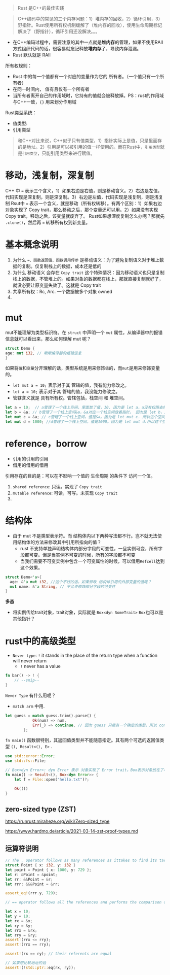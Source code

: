 > Rust 是C++的最佳实践

> C++编码中的常见的三个内存问题：1）堆内存的回收，2）循环引用，3）野指针。Rust使用所有权机制缓解了（堆内存的回收），使用生命周期标记解决了（野指针），循环引用还没解决。。。


* 在C++编码过程中，需要注意的其中一点就是**堆内存**的管理，如果不使用RAII方式组织代码的话，很容易就忘记释放**堆内存**了，导致内存泄漏。
* Rust 默认就是 RAII

所有权规则：
* Rust 中的每一个值都有一个对应的变量作为它的 所有者。（一个值只有一个所有者）
* 在同一时间内， 值有且仅有一个所有者
* 当所有者离开自己的作用域时，它持有的值就会被释放掉。PS：rust的作用域与C++一致，`{}` 用来划分作用域

Rust类型系统：
* 值类型: 
* 引用类型
> 和C++对比来说，C++似乎只有值类型，1）指针实际上是值，只是里面存的是地址。2）引用是可以被引用的值一样使用的。而在Rust中，`引用类型`就是`引用类型`，只能引用类型来进行赋值。

# 移动，浅复制，深复制
C++ 中 `=` 表示三个含义，1）如果右边是右值，则是移动含义。2）右边是左值，代码实现是深复制，则是深复制。3）右边是左值，代码实现是浅复制，则是浅复制
Rsut中 `=` 表示一个含义，就是移动（所有权转移）。有两个区别：1）如果右边对象实现了 Copy trait，那么移动之后，那个变量还可以用。2）如果没有实现 Copy trait，移动之后，该变量就废弃了。
Rust如果想深度复制怎么办呢？那就先 `.clone()`，然后再 `=` 转移所有权到新变量。

# 基本概念说明

1. 为什么 `=、函数返回值、函数调用传参` 是移动语义：为了避免复制语义对于堆上数据的复制。仅复制栈上的数据，成本还是低的
2. 为什么 移动语义 会存在 `Copy trait` 这个特殊情况：因为移动语义也只是复制栈上的数据，不管堆上的。如果对象的数据都在栈上，那就直接复制就好了，就没必要让原变量失效了。这就是 Copy trait
3. 共享所有权：Rc, Arc. 一个数据被多个对象 owned
4. 


# mut
mut不能理解为类型标识符。在 `struct` 中声明一个 `mut` 属性，从编译器中的报错信息就可以看出来，那么如何理解 mut 呢？
```rust
struct Demo {
age: mut i32, // 瞅瞅编译器的报错信息
}
```
如果将`值`和`变量`分开理解的话，类型系统是用来修饰`值`的，而`mut`是用来修饰变量的。
* `let mut a = 10;` 表示对于其 管辖的值，我有能力修改之。
* `let a = 10;` 表示对于其 管辖的值，我没能力修改之。
* 管辖含义就是 具有所有权。管辖包括，栈空间 和 堆空间。

```rust
let a = 10;  // a管理了一个栈上空间，里面放了值，10. 因为是 let a，a没有权限去修改栈空间上的值。
let b = &a; // b管理了一个栈上空间&a，&a对应一个栈空间放着指针。 因为是 let b，所以 c 不能修改那个空间的指针值。
let mut c = &a; // c管理了一个栈上空间，值是&a。因为是 let mut c. 所以这个空间的指针可以变，比如后面还可以加上 c = &b;
let mut d = 1000; //d管理了一个栈上空间，值是1000。因为是 let mut d.所以这个空间的值可以变，d = 1;
```

# reference，borrow

* 引用的引用的引用
* 借用的借用的借用

引用存在的目的是：可以在不影响一个值的 生命周期 的条件下 访问一个值。

1. `shared reference`: 只读。实现了 `Copy trait`
2. `mutable reference`: 可读，可写。未实现 `Copy trait`
3. 

# 结构体
* 由于 mut 不是类型表示符。而 结构体内以下两种写法都不行。岂不就无法使用结构体的方法来修改其中引用所指向的值？
  * rust 不支持单独声明结构体内部分字段的可变性，一旦实例可变，所有字段都可变。但是当实例不可变的时候，所有的字段都不可变
  * 当我们需要不可变实例中包含一个可变属性的时候，可以借用`Refcell`达到这个效果。
```rust
struct Demo<'a>{
  age: &'a mut i32, //这个不行的话，如果修改 结构体引用的外部变量的值呢？
  mut name: &'a String, // 不允许修饰部分字段的可变性
}
```

**多态** 
* 将实例传给trait对象，trait对象，实际就是 `Box<dyn SomeTrait>` `Box`也可以是其他指针？



# rust中的高级类型

* `Never type`: `!`  it stands in the place of the return type when a function will never return
  * `!` never has a value

```rust
fn bar() -> ! {
    // --snip--
}
```



`Never Type` 有什么用呢？

* `match arm` 中用.

```rust
let guess = match guess.trim().parse() {
            Ok(num) => num,
            Err(_) => continue, // 因为 guess 只能有一个确定的类型，所以 continue 返回的是 !
        };
```



`fn main()` 函数很特别，其返回值类型并不能随意指定。其有两个可选的返回值类型 `(), Result<(), E>` .

```rust
use std::error::Error;
use std::fs::File;

// Box<dyn Error>: dyn Error 表示 对象实现了 Error trait。Box表示对象放在了堆上。
fn main() -> Result<(), Box<dyn Error>> {
    let f = File::open("hello.txt")?;

    Ok(())
}
```



## zero-sized type (ZST)

https://runrust.miraheze.org/wiki/Zero-sized_type

https://www.hardmo.de/article/2021-03-14-zst-proof-types.md

## 运算符说明

```rust
// The . operator follows as many references as ittakes to find its target
struct Point { x: i32, y: i32 }
let point = Point { x: 1000, y: 729 };
let r: &Point = &point;
let rr: &&Point = &r;
let rrr: &&&Point = &rr;

assert_eq!(rrr.y, 729);

// == operator follows all the references and performs the comparison on their final targets

let x = 10;
let y = 10;
let rx = &x;
let ry = &y;
let rrx = &rx;
let rry = &ry;
assert!(rrx <= rry);
assert!(rrx == rry);

assert!(rx == ry); // their referents are equal

// 如果想比较地址的话
assert!(!std::ptr::eq(rx, ry));
```


